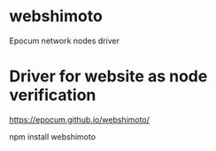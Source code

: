 # webshimoto
Epocum network nodes driver

# Driver for website as node verification

https://epocum.github.io/webshimoto/

npm install webshimoto
